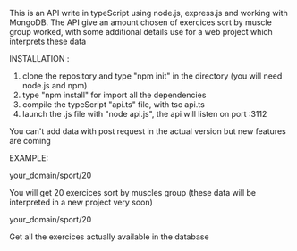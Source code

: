 This is an API write in typeScript using node.js, express.js and working with
MongoDB. The API give an amount chosen of exercices sort by muscle group worked, with some
additional details use for a web project which interprets these data

INSTALLATION :

1. clone the repository and type "npm init" in the directory (you will need node.js and npm)
2. type "npm install" for import all the dependencies
3. compile the typeScript "api.ts" file, with tsc api.ts
4. launch the .js file with "node api.js", the api will listen on port :3112

You can't add data with post request in the actual version but new features are coming

EXAMPLE:

your_domain/sport/20

You will get 20 exercices sort by muscles group (these data will be interpreted in a new project very soon)

your_domain/sport/20

Get all the exercices actually available in the database